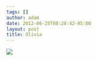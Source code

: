 ```yaml
---
tags: []
author: adam
date: 2012-06-25T08:28:42-05:00
layout: post
title: Olivia
---
```


![](/media/m66fvj8Ro51qz77n8o1_1280.jpg)
